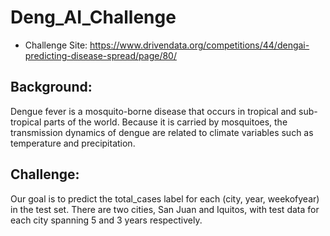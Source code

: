# Deng_AI_Challenge

- Challenge Site: https://www.drivendata.org/competitions/44/dengai-predicting-disease-spread/page/80/

## Background:
Dengue fever is a mosquito-borne disease that occurs in tropical and sub-tropical parts of the world. 
Because it is carried by mosquitoes, the transmission dynamics of dengue are related to climate variables such as temperature and precipitation. 

## Challenge:
Our goal is to predict the total_cases label for each (city, year, weekofyear) in the test set. 
There are two cities, San Juan and Iquitos, with test data for each city spanning 5 and 3 years respectively. 
